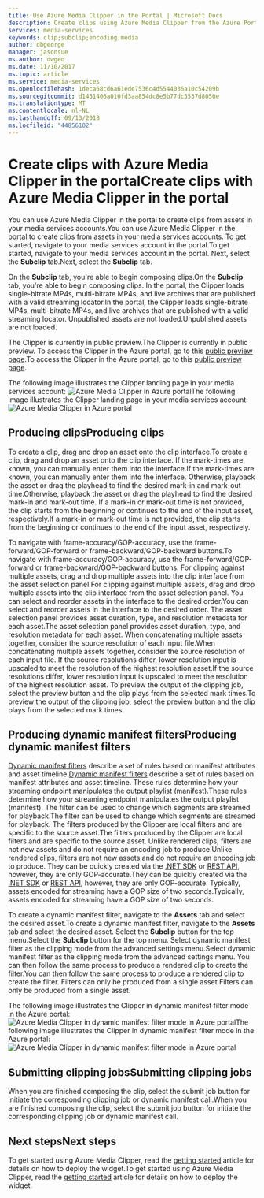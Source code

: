 ```yaml
---
title: Use Azure Media Clipper in the Portal | Microsoft Docs
description: Create clips using Azure Media Clipper from the Azure Portal
services: media-services
keywords: clip;subclip;encoding;media
author: dbgeorge
manager: jasonsue
ms.author: dwgeo
ms.date: 11/10/2017
ms.topic: article
ms.service: media-services
ms.openlocfilehash: 1deca68cd6a61ede7536c4d5544036a10c54209b
ms.sourcegitcommit: d1451406a010fd3aa854dc8e5b77dc5537d8050e
ms.translationtype: MT
ms.contentlocale: nl-NL
ms.lasthandoff: 09/13/2018
ms.locfileid: "44856102"
---
```

# <a name="create-clips-with-azure-media-clipper-in-the-portal"></a><span data-ttu-id="50c2e-104">Create clips with Azure Media Clipper in the portal</span><span class="sxs-lookup"><span data-stu-id="50c2e-104">Create clips with Azure Media Clipper in the portal</span></span>
<span data-ttu-id="50c2e-105">You can use Azure Media Clipper in the portal to create clips from assets in your media services accounts.</span><span class="sxs-lookup"><span data-stu-id="50c2e-105">You can use Azure Media Clipper in the portal to create clips from assets in your media services accounts.</span></span> <span data-ttu-id="50c2e-106">To get started, navigate to your media services account in the portal.</span><span class="sxs-lookup"><span data-stu-id="50c2e-106">To get started, navigate to your media services account in the portal.</span></span> <span data-ttu-id="50c2e-107">Next, select the **Subclip** tab.</span><span class="sxs-lookup"><span data-stu-id="50c2e-107">Next, select the **Subclip** tab.</span></span>

<span data-ttu-id="50c2e-108">On the **Subclip** tab, you're able to begin composing clips.</span><span class="sxs-lookup"><span data-stu-id="50c2e-108">On the **Subclip** tab, you're able to begin composing clips.</span></span> <span data-ttu-id="50c2e-109">In the portal, the Clipper loads single-bitrate MP4s, multi-bitrate MP4s, and live archives that are published with a valid streaming locator.</span><span class="sxs-lookup"><span data-stu-id="50c2e-109">In the portal, the Clipper loads single-bitrate MP4s, multi-bitrate MP4s, and live archives that are published with a valid streaming locator.</span></span> <span data-ttu-id="50c2e-110">Unpublished assets are not loaded.</span><span class="sxs-lookup"><span data-stu-id="50c2e-110">Unpublished assets are not loaded.</span></span>

<span data-ttu-id="50c2e-111">The Clipper is currently in public preview.</span><span class="sxs-lookup"><span data-stu-id="50c2e-111">The Clipper is currently in public preview.</span></span> <span data-ttu-id="50c2e-112">To access the Clipper in the Azure portal, go to this [public preview page](https://portal.azure.com/?feature.subclipper=true).</span><span class="sxs-lookup"><span data-stu-id="50c2e-112">To access the Clipper in the Azure portal, go to this [public preview page](https://portal.azure.com/?feature.subclipper=true).</span></span>

<span data-ttu-id="50c2e-113">The following image illustrates the Clipper landing page in your media services account: ![Azure Media Clipper in Azure portal](media/media-services-azure-media-clipper-portal/media-services-azure-media-clipper-portal.png)</span><span class="sxs-lookup"><span data-stu-id="50c2e-113">The following image illustrates the Clipper landing page in your media services account: ![Azure Media Clipper in Azure portal](media/media-services-azure-media-clipper-portal/media-services-azure-media-clipper-portal.png)</span></span>

## <a name="producing-clips"></a><span data-ttu-id="50c2e-114">Producing clips</span><span class="sxs-lookup"><span data-stu-id="50c2e-114">Producing clips</span></span>
<span data-ttu-id="50c2e-115">To create a clip, drag and drop an asset onto the clip interface.</span><span class="sxs-lookup"><span data-stu-id="50c2e-115">To create a clip, drag and drop an asset onto the clip interface.</span></span> <span data-ttu-id="50c2e-116">If the mark-times are known, you can manually enter them into the interface.</span><span class="sxs-lookup"><span data-stu-id="50c2e-116">If the mark-times are known, you can manually enter them into the interface.</span></span> <span data-ttu-id="50c2e-117">Otherwise, playback the asset or drag the playhead to find the desired mark-in and mark-out time.</span><span class="sxs-lookup"><span data-stu-id="50c2e-117">Otherwise, playback the asset or drag the playhead to find the desired mark-in and mark-out time.</span></span> <span data-ttu-id="50c2e-118">If a mark-in or mark-out time is not provided, the clip starts from the beginning or continues to the end of the input asset, respectively.</span><span class="sxs-lookup"><span data-stu-id="50c2e-118">If a mark-in or mark-out time is not provided, the clip starts from the beginning or continues to the end of the input asset, respectively.</span></span>

<span data-ttu-id="50c2e-119">To navigate with frame-accuracy/GOP-accuracy, use the frame-forward/GOP-forward or frame-backward/GOP-backward buttons.</span><span class="sxs-lookup"><span data-stu-id="50c2e-119">To navigate with frame-accuracy/GOP-accuracy, use the frame-forward/GOP-forward or frame-backward/GOP-backward buttons.</span></span> <span data-ttu-id="50c2e-120">For clipping against multiple assets, drag and drop multiple assets into the clip interface from the asset selection panel.</span><span class="sxs-lookup"><span data-stu-id="50c2e-120">For clipping against multiple assets, drag and drop multiple assets into the clip interface from the asset selection panel.</span></span> <span data-ttu-id="50c2e-121">You can select and reorder assets in the interface to the desired order.</span><span class="sxs-lookup"><span data-stu-id="50c2e-121">You can select and reorder assets in the interface to the desired order.</span></span> <span data-ttu-id="50c2e-122">The asset selection panel provides asset duration, type, and resolution metadata for each asset.</span><span class="sxs-lookup"><span data-stu-id="50c2e-122">The asset selection panel provides asset duration, type, and resolution metadata for each asset.</span></span> <span data-ttu-id="50c2e-123">When concatenating multiple assets together, consider the source resolution of each input file.</span><span class="sxs-lookup"><span data-stu-id="50c2e-123">When concatenating multiple assets together, consider the source resolution of each input file.</span></span> <span data-ttu-id="50c2e-124">If the source resolutions differ, lower resolution input is upscaled to meet the resolution of the highest resolution asset.</span><span class="sxs-lookup"><span data-stu-id="50c2e-124">If the source resolutions differ, lower resolution input is upscaled to meet the resolution of the highest resolution asset.</span></span> <span data-ttu-id="50c2e-125">To preview the output of the clipping job, select the preview button and the clip plays from the selected mark times.</span><span class="sxs-lookup"><span data-stu-id="50c2e-125">To preview the output of the clipping job, select the preview button and the clip plays from the selected mark times.</span></span>

## <a name="producing-dynamic-manifest-filters"></a><span data-ttu-id="50c2e-126">Producing dynamic manifest filters</span><span class="sxs-lookup"><span data-stu-id="50c2e-126">Producing dynamic manifest filters</span></span>
<span data-ttu-id="50c2e-127">[Dynamic manifest filters](https://azure.microsoft.com/blog/dynamic-manifest/) describe a set of rules based on manifest attributes and asset timeline.</span><span class="sxs-lookup"><span data-stu-id="50c2e-127">[Dynamic manifest filters](https://azure.microsoft.com/blog/dynamic-manifest/) describe a set of rules based on manifest attributes and asset timeline.</span></span> <span data-ttu-id="50c2e-128">These rules determine how your streaming endpoint manipulates the output playlist (manifest).</span><span class="sxs-lookup"><span data-stu-id="50c2e-128">These rules determine how your streaming endpoint manipulates the output playlist (manifest).</span></span> <span data-ttu-id="50c2e-129">The filter can be used to change which segments are streamed for playback.</span><span class="sxs-lookup"><span data-stu-id="50c2e-129">The filter can be used to change which segments are streamed for playback.</span></span> <span data-ttu-id="50c2e-130">The filters produced by the Clipper are local filters and are specific to the source asset.</span><span class="sxs-lookup"><span data-stu-id="50c2e-130">The filters produced by the Clipper are local filters and are specific to the source asset.</span></span> <span data-ttu-id="50c2e-131">Unlike rendered clips, filters are not new assets and do not require an encoding job to produce.</span><span class="sxs-lookup"><span data-stu-id="50c2e-131">Unlike rendered clips, filters are not new assets and do not require an encoding job to produce.</span></span> <span data-ttu-id="50c2e-132">They can be quickly created via the [.NET SDK](https://docs.microsoft.com/azure/media-services/media-services-dotnet-dynamic-manifest) or [REST API](https://docs.microsoft.com/azure/media-services/media-services-rest-dynamic-manifest), however, they are only GOP-accurate.</span><span class="sxs-lookup"><span data-stu-id="50c2e-132">They can be quickly created via the [.NET SDK](https://docs.microsoft.com/azure/media-services/media-services-dotnet-dynamic-manifest) or [REST API](https://docs.microsoft.com/azure/media-services/media-services-rest-dynamic-manifest), however, they are only GOP-accurate.</span></span> <span data-ttu-id="50c2e-133">Typically, assets encoded for streaming have a GOP size of two seconds.</span><span class="sxs-lookup"><span data-stu-id="50c2e-133">Typically, assets encoded for streaming have a GOP size of two seconds.</span></span>

<span data-ttu-id="50c2e-134">To create a dynamic manifest filter, navigate to the **Assets** tab and select the desired asset.</span><span class="sxs-lookup"><span data-stu-id="50c2e-134">To create a dynamic manifest filter, navigate to the **Assets** tab and select the desired asset.</span></span> <span data-ttu-id="50c2e-135">Select the **Subclip** button for the top menu.</span><span class="sxs-lookup"><span data-stu-id="50c2e-135">Select the **Subclip** button for the top menu.</span></span> <span data-ttu-id="50c2e-136">Select dynamic manifest filter as the clipping mode from the advanced settings menu.</span><span class="sxs-lookup"><span data-stu-id="50c2e-136">Select dynamic manifest filter as the clipping mode from the advanced settings menu.</span></span> <span data-ttu-id="50c2e-137">You can then follow the same process to produce a rendered clip to create the filter.</span><span class="sxs-lookup"><span data-stu-id="50c2e-137">You can then follow the same process to produce a rendered clip to create the filter.</span></span> <span data-ttu-id="50c2e-138">Filters can only be produced from a single asset.</span><span class="sxs-lookup"><span data-stu-id="50c2e-138">Filters can only be produced from a single asset.</span></span>

<span data-ttu-id="50c2e-139">The following image illustrates the Clipper in dynamic manifest filter mode in the Azure portal: ![Azure Media Clipper in dynamic manifest filter mode in Azure portal](media/media-services-azure-media-clipper-portal/media-services-azure-media-clipper-filter.PNG)</span><span class="sxs-lookup"><span data-stu-id="50c2e-139">The following image illustrates the Clipper in dynamic manifest filter mode in the Azure portal: ![Azure Media Clipper in dynamic manifest filter mode in Azure portal](media/media-services-azure-media-clipper-portal/media-services-azure-media-clipper-filter.PNG)</span></span>

## <a name="submitting-clipping-jobs"></a><span data-ttu-id="50c2e-140">Submitting clipping jobs</span><span class="sxs-lookup"><span data-stu-id="50c2e-140">Submitting clipping jobs</span></span>
<span data-ttu-id="50c2e-141">When you are finished composing the clip, select the submit job button for initiate the corresponding clipping job or dynamic manifest call.</span><span class="sxs-lookup"><span data-stu-id="50c2e-141">When you are finished composing the clip, select the submit job button for initiate the corresponding clipping job or dynamic manifest call.</span></span>

## <a name="next-steps"></a><span data-ttu-id="50c2e-142">Next steps</span><span class="sxs-lookup"><span data-stu-id="50c2e-142">Next steps</span></span>
<span data-ttu-id="50c2e-143">To get started using Azure Media Clipper, read the [getting started](media-services-azure-media-clipper-getting-started.md) article for details on how to deploy the widget.</span><span class="sxs-lookup"><span data-stu-id="50c2e-143">To get started using Azure Media Clipper, read the [getting started](media-services-azure-media-clipper-getting-started.md) article for details on how to deploy the widget.</span></span>